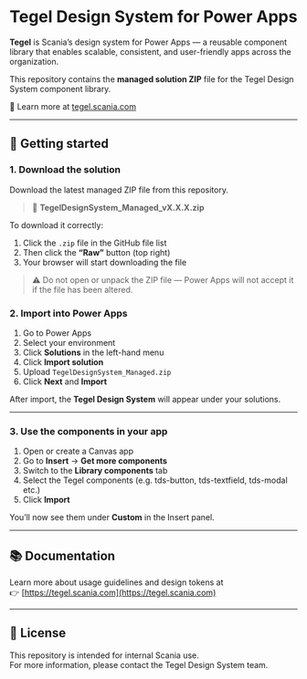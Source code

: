 # Tegel Design System for Power Apps

**Tegel** is Scania’s design system for Power Apps — a reusable component library that enables scalable, consistent, and user-friendly apps across the organization.

This repository contains the **managed solution ZIP** file for the Tegel Design System component library.

🔗 Learn more at [tegel.scania.com](https://tegel.scania.com)

---

## 🚀 Getting started

### 1. Download the solution

Download the latest managed ZIP file from this repository.  

> 📁 **TegelDesignSystem_Managed_vX.X.X.zip**

To download it correctly:
1. Click the `.zip` file in the GitHub file list  
2. Then click the **“Raw”** button (top right)  
3. Your browser will start downloading the file

> ⚠️ Do not open or unpack the ZIP file — Power Apps will not accept it if the file has been altered.


### 2. Import into Power Apps

1. Go to Power Apps
2. Select your environment
3. Click **Solutions** in the left-hand menu
4. Click **Import solution**
5. Upload `TegelDesignSystem_Managed.zip`
6. Click **Next** and **Import**

After import, the **Tegel Design System** will appear under your solutions.

---

### 3. Use the components in your app

1. Open or create a Canvas app
2. Go to **Insert** → **Get more components**
3. Switch to the **Library components** tab
4. Select the Tegel components (e.g. tds-button, tds-textfield, tds-modal etc.)
5. Click **Import**

You’ll now see them under **Custom** in the Insert panel.

---

## 📚 Documentation

Learn more about usage guidelines and design tokens at  
👉 [https://tegel.scania.com](https://tegel.scania.com)

---

## 📎 License

This repository is intended for internal Scania use.  
For more information, please contact the Tegel Design System team.
